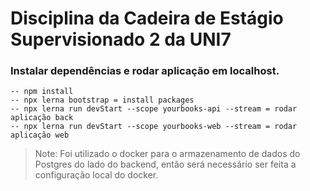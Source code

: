 # Disciplina da Cadeira de Estágio Supervisionado 2 da UNI7

###  Instalar dependências e rodar aplicação em localhost.
    -- npm install
    -- npx lerna bootstrap = install packages
    -- npx lerna run devStart --scope yourbooks-api --stream = rodar aplicação back
    -- npx lerna run devStart --scope yourbooks-web --stream = rodar aplicação web
>  Note: Foi utilizado o docker para o armazenamento de dados do Postgres do lado do backend, então será necessário ser feita a configuração local do docker.
